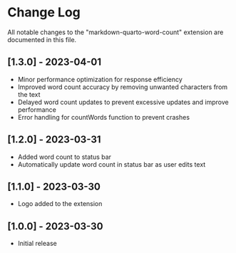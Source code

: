 # Change Log

All notable changes to the "markdown-quarto-word-count" extension are documented in this file.

## [1.3.0] - 2023-04-01

- Minor performance optimization for response efficiency
- Improved word count accuracy by removing unwanted characters from the text
- Delayed word count updates to prevent excessive updates and improve performance
- Error handling for countWords function to prevent crashes

## [1.2.0] - 2023-03-31

- Added word count to status bar
- Automatically update word count in status bar as user edits text

## [1.1.0] - 2023-03-30

- Logo added to the extension

## [1.0.0] - 2023-03-30

- Initial release
